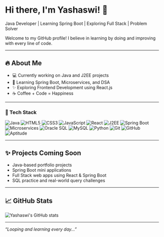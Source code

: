 # Hi there, I'm Yashaswi! 👋  
Java Developer | Learning Spring Boot | Exploring Full Stack | Problem Solver

Welcome to my GitHub profile! I believe in learning by doing and improving with every line of code.

---

## 🔥 About Me
- 💻 Currently working on Java and J2EE projects  
- 🌱 Learning Spring Boot, Microservices, and DSA  
- ✨ Exploring Frontend Development using React.js  
- ☕ Coffee + Code = Happiness

---

### 🚀 Tech Stack

![Java](https://img.shields.io/badge/Java-ED8B00?style=for-the-badge&logo=java&logoColor=white)
![HTML5](https://img.shields.io/badge/HTML5-E34F26?style=for-the-badge&logo=html5&logoColor=white)
![CSS3](https://img.shields.io/badge/CSS3-1572B6?style=for-the-badge&logo=css3&logoColor=white)
![JavaScript](https://img.shields.io/badge/JavaScript-F7DF1E?style=for-the-badge&logo=javascript&logoColor=black)
![React](https://img.shields.io/badge/React-20232A?style=flat&logo=react&logoColor=61DAFB)
![J2EE](https://img.shields.io/badge/J2EE-007396?style=for-the-badge&logo=java&logoColor=white)
![Spring Boot](https://img.shields.io/badge/SpringBoot-6DB33F?style=for-the-badge&logo=spring-boot&logoColor=white)
![Microservices](https://img.shields.io/badge/Microservices-FF6F00?style=for-the-badge)
![Oracle SQL](https://img.shields.io/badge/Oracle_SQL-F80000?style=flat&logo=oracle&logoColor=white)
![MySQL](https://img.shields.io/badge/MySQL-00758F?style=for-the-badge&logo=mysql&logoColor=white)
![Python](https://img.shields.io/badge/Python-3776AB?style=for-the-badge&logo=python&logoColor=white)
![Git](https://img.shields.io/badge/Git-F05032?style=for-the-badge&logo=git&logoColor=white)
![GitHub](https://img.shields.io/badge/GitHub-181717?style=for-the-badge&logo=github&logoColor=white)
![Aptitude](https://img.shields.io/badge/Aptitude-9C27B0?style=for-the-badge)

---

## ✨ Projects Coming Soon
- Java-based portfolio projects
- Spring Boot mini applications
- Full Stack web apps using React & Spring Boot
- SQL practice and real-world query challenges

---

## 📈 GitHub Stats
![Yashaswi's GitHub stats](https://github-readme-stats.vercel.app/api?username=LoopAndLearn-dev&show_icons=true&theme=tokyonight)

---

_“Looping and learning every day...”_

